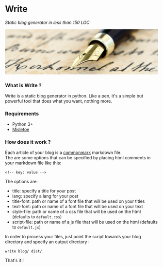 Write
=====
*Static blog generator in less than 150 LOC*

![Write](write.jpg)

### What is Write ?
Write is a static blog generator in python. Like a pen, it's a simple but powerful tool that does what you want, nothing more.  

### Requirements
- Python 3+
- [Misletoe](https://github.com/miyuchina/mistletoe)

### How does it work ?

Each article of your blog is a [commonmark](https://commonmark.org/) markdown file.  
The are some options that can be specified by placing html comments in your markdown file like this:
```
<!-- key: value -->
```
The options are:
- title: specify a title for your post
- lang: specify a lang for your post
- title-font: path or name of a font file that will be used on your titles
- text-font: path or name of a font file that will be used on your text
- style-file: path or name of a css file that will be used on the html (defaults to `default.css`)
- script-file: path or name of a js file that will be used on the html (defaults to `default.js`)

In order to process your files, just point the script towards your blog directory and specify an output directory :
```
write blog/ dist/
```
That's it !
